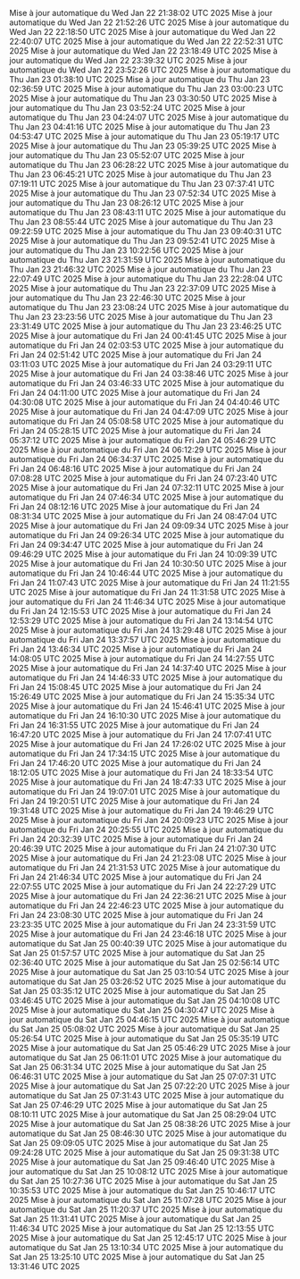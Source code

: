 Mise à jour automatique du Wed Jan 22 21:38:02 UTC 2025
Mise à jour automatique du Wed Jan 22 21:52:26 UTC 2025
Mise à jour automatique du Wed Jan 22 22:18:50 UTC 2025
Mise à jour automatique du Wed Jan 22 22:40:07 UTC 2025
Mise à jour automatique du Wed Jan 22 22:52:31 UTC 2025
Mise à jour automatique du Wed Jan 22 23:18:49 UTC 2025
Mise à jour automatique du Wed Jan 22 23:39:32 UTC 2025
Mise à jour automatique du Wed Jan 22 23:52:26 UTC 2025
Mise à jour automatique du Thu Jan 23 01:38:10 UTC 2025
Mise à jour automatique du Thu Jan 23 02:36:59 UTC 2025
Mise à jour automatique du Thu Jan 23 03:00:23 UTC 2025
Mise à jour automatique du Thu Jan 23 03:30:50 UTC 2025
Mise à jour automatique du Thu Jan 23 03:52:24 UTC 2025
Mise à jour automatique du Thu Jan 23 04:24:07 UTC 2025
Mise à jour automatique du Thu Jan 23 04:41:16 UTC 2025
Mise à jour automatique du Thu Jan 23 04:53:47 UTC 2025
Mise à jour automatique du Thu Jan 23 05:19:17 UTC 2025
Mise à jour automatique du Thu Jan 23 05:39:25 UTC 2025
Mise à jour automatique du Thu Jan 23 05:52:07 UTC 2025
Mise à jour automatique du Thu Jan 23 06:28:22 UTC 2025
Mise à jour automatique du Thu Jan 23 06:45:21 UTC 2025
Mise à jour automatique du Thu Jan 23 07:19:11 UTC 2025
Mise à jour automatique du Thu Jan 23 07:37:41 UTC 2025
Mise à jour automatique du Thu Jan 23 07:52:34 UTC 2025
Mise à jour automatique du Thu Jan 23 08:26:12 UTC 2025
Mise à jour automatique du Thu Jan 23 08:43:11 UTC 2025
Mise à jour automatique du Thu Jan 23 08:55:44 UTC 2025
Mise à jour automatique du Thu Jan 23 09:22:59 UTC 2025
Mise à jour automatique du Thu Jan 23 09:40:31 UTC 2025
Mise à jour automatique du Thu Jan 23 09:52:41 UTC 2025
Mise à jour automatique du Thu Jan 23 10:22:56 UTC 2025
Mise à jour automatique du Thu Jan 23 21:31:59 UTC 2025
Mise à jour automatique du Thu Jan 23 21:46:32 UTC 2025
Mise à jour automatique du Thu Jan 23 22:07:49 UTC 2025
Mise à jour automatique du Thu Jan 23 22:28:04 UTC 2025
Mise à jour automatique du Thu Jan 23 22:37:09 UTC 2025
Mise à jour automatique du Thu Jan 23 22:46:30 UTC 2025
Mise à jour automatique du Thu Jan 23 23:08:24 UTC 2025
Mise à jour automatique du Thu Jan 23 23:23:56 UTC 2025
Mise à jour automatique du Thu Jan 23 23:31:49 UTC 2025
Mise à jour automatique du Thu Jan 23 23:46:25 UTC 2025
Mise à jour automatique du Fri Jan 24 00:41:45 UTC 2025
Mise à jour automatique du Fri Jan 24 02:03:53 UTC 2025
Mise à jour automatique du Fri Jan 24 02:51:42 UTC 2025
Mise à jour automatique du Fri Jan 24 03:11:03 UTC 2025
Mise à jour automatique du Fri Jan 24 03:29:11 UTC 2025
Mise à jour automatique du Fri Jan 24 03:38:46 UTC 2025
Mise à jour automatique du Fri Jan 24 03:46:33 UTC 2025
Mise à jour automatique du Fri Jan 24 04:11:00 UTC 2025
Mise à jour automatique du Fri Jan 24 04:30:08 UTC 2025
Mise à jour automatique du Fri Jan 24 04:40:46 UTC 2025
Mise à jour automatique du Fri Jan 24 04:47:09 UTC 2025
Mise à jour automatique du Fri Jan 24 05:08:58 UTC 2025
Mise à jour automatique du Fri Jan 24 05:28:15 UTC 2025
Mise à jour automatique du Fri Jan 24 05:37:12 UTC 2025
Mise à jour automatique du Fri Jan 24 05:46:29 UTC 2025
Mise à jour automatique du Fri Jan 24 06:12:29 UTC 2025
Mise à jour automatique du Fri Jan 24 06:34:37 UTC 2025
Mise à jour automatique du Fri Jan 24 06:48:16 UTC 2025
Mise à jour automatique du Fri Jan 24 07:08:28 UTC 2025
Mise à jour automatique du Fri Jan 24 07:23:40 UTC 2025
Mise à jour automatique du Fri Jan 24 07:32:11 UTC 2025
Mise à jour automatique du Fri Jan 24 07:46:34 UTC 2025
Mise à jour automatique du Fri Jan 24 08:12:16 UTC 2025
Mise à jour automatique du Fri Jan 24 08:31:34 UTC 2025
Mise à jour automatique du Fri Jan 24 08:47:04 UTC 2025
Mise à jour automatique du Fri Jan 24 09:09:34 UTC 2025
Mise à jour automatique du Fri Jan 24 09:26:34 UTC 2025
Mise à jour automatique du Fri Jan 24 09:34:47 UTC 2025
Mise à jour automatique du Fri Jan 24 09:46:29 UTC 2025
Mise à jour automatique du Fri Jan 24 10:09:39 UTC 2025
Mise à jour automatique du Fri Jan 24 10:30:50 UTC 2025
Mise à jour automatique du Fri Jan 24 10:46:44 UTC 2025
Mise à jour automatique du Fri Jan 24 11:07:43 UTC 2025
Mise à jour automatique du Fri Jan 24 11:21:55 UTC 2025
Mise à jour automatique du Fri Jan 24 11:31:58 UTC 2025
Mise à jour automatique du Fri Jan 24 11:46:34 UTC 2025
Mise à jour automatique du Fri Jan 24 12:15:53 UTC 2025
Mise à jour automatique du Fri Jan 24 12:53:29 UTC 2025
Mise à jour automatique du Fri Jan 24 13:14:54 UTC 2025
Mise à jour automatique du Fri Jan 24 13:29:48 UTC 2025
Mise à jour automatique du Fri Jan 24 13:37:57 UTC 2025
Mise à jour automatique du Fri Jan 24 13:46:34 UTC 2025
Mise à jour automatique du Fri Jan 24 14:08:05 UTC 2025
Mise à jour automatique du Fri Jan 24 14:27:55 UTC 2025
Mise à jour automatique du Fri Jan 24 14:37:40 UTC 2025
Mise à jour automatique du Fri Jan 24 14:46:33 UTC 2025
Mise à jour automatique du Fri Jan 24 15:08:45 UTC 2025
Mise à jour automatique du Fri Jan 24 15:26:49 UTC 2025
Mise à jour automatique du Fri Jan 24 15:35:34 UTC 2025
Mise à jour automatique du Fri Jan 24 15:46:41 UTC 2025
Mise à jour automatique du Fri Jan 24 16:10:30 UTC 2025
Mise à jour automatique du Fri Jan 24 16:31:55 UTC 2025
Mise à jour automatique du Fri Jan 24 16:47:20 UTC 2025
Mise à jour automatique du Fri Jan 24 17:07:41 UTC 2025
Mise à jour automatique du Fri Jan 24 17:26:02 UTC 2025
Mise à jour automatique du Fri Jan 24 17:34:15 UTC 2025
Mise à jour automatique du Fri Jan 24 17:46:20 UTC 2025
Mise à jour automatique du Fri Jan 24 18:12:05 UTC 2025
Mise à jour automatique du Fri Jan 24 18:33:54 UTC 2025
Mise à jour automatique du Fri Jan 24 18:47:33 UTC 2025
Mise à jour automatique du Fri Jan 24 19:07:01 UTC 2025
Mise à jour automatique du Fri Jan 24 19:20:51 UTC 2025
Mise à jour automatique du Fri Jan 24 19:31:48 UTC 2025
Mise à jour automatique du Fri Jan 24 19:46:29 UTC 2025
Mise à jour automatique du Fri Jan 24 20:09:23 UTC 2025
Mise à jour automatique du Fri Jan 24 20:25:55 UTC 2025
Mise à jour automatique du Fri Jan 24 20:32:39 UTC 2025
Mise à jour automatique du Fri Jan 24 20:46:39 UTC 2025
Mise à jour automatique du Fri Jan 24 21:07:30 UTC 2025
Mise à jour automatique du Fri Jan 24 21:23:08 UTC 2025
Mise à jour automatique du Fri Jan 24 21:31:53 UTC 2025
Mise à jour automatique du Fri Jan 24 21:46:34 UTC 2025
Mise à jour automatique du Fri Jan 24 22:07:55 UTC 2025
Mise à jour automatique du Fri Jan 24 22:27:29 UTC 2025
Mise à jour automatique du Fri Jan 24 22:36:21 UTC 2025
Mise à jour automatique du Fri Jan 24 22:46:23 UTC 2025
Mise à jour automatique du Fri Jan 24 23:08:30 UTC 2025
Mise à jour automatique du Fri Jan 24 23:23:35 UTC 2025
Mise à jour automatique du Fri Jan 24 23:31:59 UTC 2025
Mise à jour automatique du Fri Jan 24 23:46:18 UTC 2025
Mise à jour automatique du Sat Jan 25 00:40:39 UTC 2025
Mise à jour automatique du Sat Jan 25 01:57:57 UTC 2025
Mise à jour automatique du Sat Jan 25 02:36:40 UTC 2025
Mise à jour automatique du Sat Jan 25 02:56:14 UTC 2025
Mise à jour automatique du Sat Jan 25 03:10:54 UTC 2025
Mise à jour automatique du Sat Jan 25 03:26:52 UTC 2025
Mise à jour automatique du Sat Jan 25 03:35:12 UTC 2025
Mise à jour automatique du Sat Jan 25 03:46:45 UTC 2025
Mise à jour automatique du Sat Jan 25 04:10:08 UTC 2025
Mise à jour automatique du Sat Jan 25 04:30:47 UTC 2025
Mise à jour automatique du Sat Jan 25 04:46:15 UTC 2025
Mise à jour automatique du Sat Jan 25 05:08:02 UTC 2025
Mise à jour automatique du Sat Jan 25 05:26:54 UTC 2025
Mise à jour automatique du Sat Jan 25 05:35:19 UTC 2025
Mise à jour automatique du Sat Jan 25 05:46:29 UTC 2025
Mise à jour automatique du Sat Jan 25 06:11:01 UTC 2025
Mise à jour automatique du Sat Jan 25 06:31:34 UTC 2025
Mise à jour automatique du Sat Jan 25 06:46:31 UTC 2025
Mise à jour automatique du Sat Jan 25 07:07:31 UTC 2025
Mise à jour automatique du Sat Jan 25 07:22:20 UTC 2025
Mise à jour automatique du Sat Jan 25 07:31:43 UTC 2025
Mise à jour automatique du Sat Jan 25 07:46:29 UTC 2025
Mise à jour automatique du Sat Jan 25 08:10:11 UTC 2025
Mise à jour automatique du Sat Jan 25 08:29:04 UTC 2025
Mise à jour automatique du Sat Jan 25 08:38:26 UTC 2025
Mise à jour automatique du Sat Jan 25 08:46:30 UTC 2025
Mise à jour automatique du Sat Jan 25 09:09:05 UTC 2025
Mise à jour automatique du Sat Jan 25 09:24:28 UTC 2025
Mise à jour automatique du Sat Jan 25 09:31:38 UTC 2025
Mise à jour automatique du Sat Jan 25 09:46:40 UTC 2025
Mise à jour automatique du Sat Jan 25 10:08:12 UTC 2025
Mise à jour automatique du Sat Jan 25 10:27:36 UTC 2025
Mise à jour automatique du Sat Jan 25 10:35:53 UTC 2025
Mise à jour automatique du Sat Jan 25 10:46:17 UTC 2025
Mise à jour automatique du Sat Jan 25 11:07:28 UTC 2025
Mise à jour automatique du Sat Jan 25 11:20:37 UTC 2025
Mise à jour automatique du Sat Jan 25 11:31:41 UTC 2025
Mise à jour automatique du Sat Jan 25 11:46:34 UTC 2025
Mise à jour automatique du Sat Jan 25 12:13:55 UTC 2025
Mise à jour automatique du Sat Jan 25 12:45:17 UTC 2025
Mise à jour automatique du Sat Jan 25 13:10:34 UTC 2025
Mise à jour automatique du Sat Jan 25 13:25:10 UTC 2025
Mise à jour automatique du Sat Jan 25 13:31:46 UTC 2025
